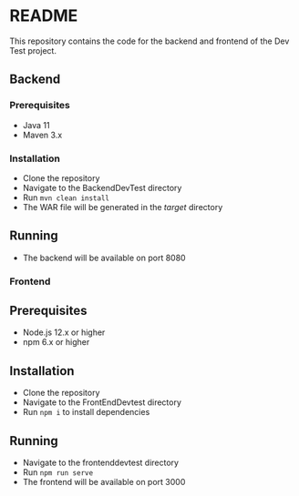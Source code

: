 # README

This repository contains the code for the backend and frontend of the Dev Test project.

## Backend
 ### Prerequisites

  - Java 11
  - Maven 3.x
  ### Installation
  - Clone the repository
  - Navigate to the BackendDevTest directory
  - Run ``mvn clean install``
  - The WAR file will be generated in the *target* directory
  
  ## Running
  - The backend will be available on port 8080
  ### Frontend
  ## Prerequisites
  - Node.js 12.x or higher
  - npm 6.x or higher
  ## Installation
  - Clone the repository
  - Navigate to the FrontEndDevtest directory
  - Run ``npm i`` to install dependencies
  ## Running
  - Navigate to the frontenddevtest directory
  - Run ``npm run serve``
  - The frontend will be available on port 3000
